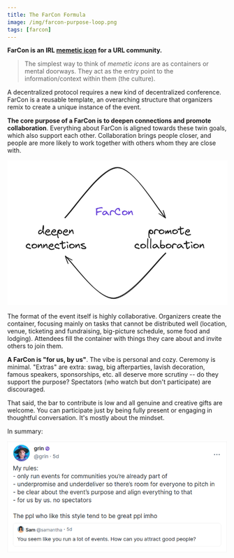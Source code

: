 ```yaml
---
title: The FarCon Formula
image: /img/farcon-purpose-loop.png
tags: [farcon]
---
```


**FarCon is an IRL [memetic icon](https://lght.mirror.xyz/Av_4Vx1U9jDYgDzdrfWQD3FKuXUbMpQ9h5n-KlFz3KQ) for a URL community.**

> The simplest way to think of _memetic icons_ are as containers or mental doorways. They act as the entry point to the information/context within them (the culture).

A decentralized protocol requires a new kind of decentralized conference. FarCon is a reusable template, an overarching structure that organizers remix to create a unique instance of the event.

**The core purpose of a FarCon is to deepen connections and promote collaboration**. Everything about FarCon is aligned towards these twin goals, which also support each other. Collaboration brings people closer, and people are more likely to work together with others whom they are close with.

![](img/farcon-purpose-loop.png)

The format of the event itself is highly collaborative. Organizers create the container, focusing mainly on tasks that cannot be distributed well (location, venue, ticketing and fundraising, big-picture schedule, some food and lodging). Attendees fill the container with things they care about and invite others to join them.

**A FarCon is "for us, by us"**. The vibe is personal and cozy. Ceremony is minimal. "Extras" are extra: swag, big afterparties, lavish decoration, famous speakers, sponsorships, etc. all deserve more scrutiny -- do they support the purpose? Spectators (who watch but don't participate) are discouraged.

That said, the bar to contribute is low and all genuine and creative gifts are welcome. You can participate just by being fully present or engaging in thoughtful conversation. It's mostly about the mindset.

In summary:

[![](/img/farcon-rules-cast.png)](https://warpcast.com/grin/0x39e1d2)
